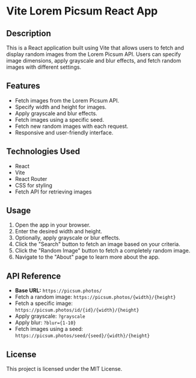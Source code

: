 # Vite Lorem Picsum React App

## Description
This is a React application built using Vite that allows users to fetch and display random images from the Lorem Picsum API. Users can specify image dimensions, apply grayscale and blur effects, and fetch random images with different settings.

## Features
- Fetch images from the Lorem Picsum API.
- Specify width and height for images.
- Apply grayscale and blur effects.
- Fetch images using a specific seed.
- Fetch new random images with each request.
- Responsive and user-friendly interface.

## Technologies Used
- React
- Vite
- React Router
- CSS for styling
- Fetch API for retrieving images

## Usage
1. Open the app in your browser.
2. Enter the desired width and height.
3. Optionally, apply grayscale or blur effects.
4. Click the "Search" button to fetch an image based on your criteria.
5. Click the "Random Image" button to fetch a completely random image.
6. Navigate to the "About" page to learn more about the app.


## API Reference
- **Base URL:** `https://picsum.photos/`
- Fetch a random image: `https://picsum.photos/{width}/{height}`
- Fetch a specific image: `https://picsum.photos/id/{id}/{width}/{height}`
- Apply grayscale: `?grayscale`
- Apply blur: `?blur={1-10}`
- Fetch images using a seed: `https://picsum.photos/seed/{seed}/{width}/{height}`

## License
This project is licensed under the MIT License.